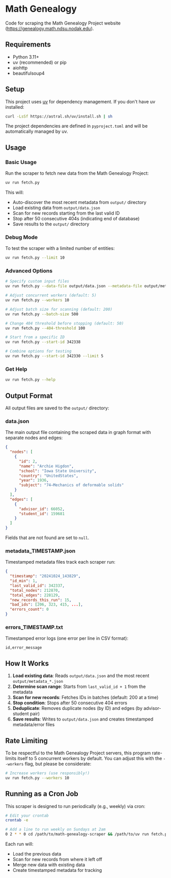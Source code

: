 # Math Genealogy

Code for scraping the Math Genealogy Project website (https://genealogy.math.ndsu.nodak.edu).

## Requirements

 - Python 3.11+
 - uv (recommended) or pip
 - aiohttp
 - beautifulsoup4

## Setup

This project uses [uv](https://github.com/astral-sh/uv) for dependency management. If you don't have uv installed:

```bash
curl -LsSf https://astral.sh/uv/install.sh | sh
```

The project dependencies are defined in `pyproject.toml` and will be automatically managed by uv.

## Usage

### Basic Usage

Run the scraper to fetch new data from the Math Genealogy Project:

```bash
uv run fetch.py
```

This will:
- Auto-discover the most recent metadata from `output/` directory
- Load existing data from `output/data.json`
- Scan for new records starting from the last valid ID
- Stop after 50 consecutive 404s (indicating end of database)
- Save results to the `output/` directory

### Debug Mode

To test the scraper with a limited number of entities:

```bash
uv run fetch.py --limit 10
```

### Advanced Options

```bash
# Specify custom input files
uv run fetch.py --data-file output/data.json --metadata-file output/metadata_20241024_143000.json

# Adjust concurrent workers (default: 5)
uv run fetch.py --workers 10

# Adjust batch size for scanning (default: 200)
uv run fetch.py --batch-size 500

# Change 404 threshold before stopping (default: 50)
uv run fetch.py --404-threshold 100

# Start from a specific ID
uv run fetch.py --start-id 342338

# Combine options for testing
uv run fetch.py --start-id 342330 --limit 5
```

### Get Help

```bash
uv run fetch.py --help
```

## Output Format

All output files are saved to the `output/` directory:

### data.json

The main output file containing the scraped data in graph format with separate nodes and edges:

```json
{
  "nodes": [
    {
      "id": 2,
      "name": "Archie Higdon",
      "school": "Iowa State University",
      "country": "UnitedStates",
      "year": 1936,
      "subject": "74—Mechanics of deformable solids"
    }
  ],
  "edges": [
    {
      "advisor_id": 66052,
      "student_id": 159681
    }
  ]
}
```

Fields that are not found are set to `null`.

### metadata_TIMESTAMP.json

Timestamped metadata files track each scraper run:

```json
{
  "timestamp": "20241024_143829",
  "id_min": 1,
  "last_valid_id": 342337,
  "total_nodes": 212870,
  "total_edges": 228129,
  "new_records_this_run": 15,
  "bad_ids": [206, 323, 415, ...],
  "errors_count": 0
}
```

### errors_TIMESTAMP.txt

Timestamped error logs (one error per line in CSV format):

```
id,error_message
```

## How It Works

1. **Load existing data**: Reads `output/data.json` and the most recent `output/metadata_*.json`
2. **Determine scan range**: Starts from `last_valid_id + 1` from the metadata
3. **Scan for new records**: Fetches IDs in batches (default: 200 at a time)
4. **Stop condition**: Stops after 50 consecutive 404 errors
5. **Deduplicate**: Removes duplicate nodes (by ID) and edges (by advisor-student pair)
6. **Save results**: Writes to `output/data.json` and creates timestamped metadata/error files

## Rate Limiting

To be respectful to the Math Genealogy Project servers, this program rate-limits itself to 5 concurrent workers by default. You can adjust this with the `--workers` flag, but please be considerate:

```bash
# Increase workers (use responsibly!)
uv run fetch.py --workers 10
```

## Running as a Cron Job

This scraper is designed to run periodically (e.g., weekly) via cron:

```bash
# Edit your crontab
crontab -e

# Add a line to run weekly on Sundays at 2am
0 2 * * 0 cd /path/to/math-genealogy-scraper && /path/to/uv run fetch.py
```

Each run will:
- Load the previous data
- Scan for new records from where it left off
- Merge new data with existing data
- Create timestamped metadata for tracking

